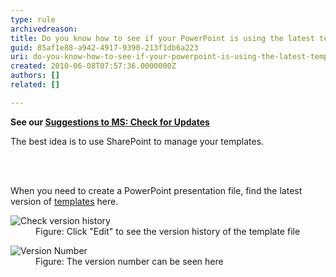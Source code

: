 ```yaml
---
type: rule
archivedreason: 
title: Do you know how to see if your PowerPoint is using the latest template?
guid: 85af1e88-a942-4917-9390-213f1db6a223
uri: do-you-know-how-to-see-if-your-powerpoint-is-using-the-latest-template
created: 2010-06-08T07:57:36.0000000Z
authors: []
related: []

---
```




  <p>
    <b>See our <a shape="rect" href="http&#58;//skunk/ssw/Standards/BetterSoftwareSuggestions/Office.aspx#Version">Suggestions to MS&#58; Check for Updates</a></b> </p>
<p>The best idea is to use SharePoint to manage your templates.</p>

<br><excerpt class='endintro'></excerpt><br>

  <p>When you need to create a PowerPoint presentation file, find the latest version of <a shape="rect" href="http&#58;//projects.ssw.com.au/Templates/Forms/AllItems.aspx">templates</a> here. </p>
<dl>
    <dt><img class="ms-rteCustom-ImageArea" alt="Check version history" src="/Communication/RulesToBetterPowerpointPresentations/PublishingImages/versionHistory.jpg" /> </dt>
    <dd class="ms-rteCustom-FigureNormal">Figure&#58; Click &quot;Edit&quot; to see the version history of the template file </dd>
</dl>
<dl>
    <dt><img class="ms-rteCustom-ImageArea" alt="Version Number" src="/Communication/RulesToBetterPowerpointPresentations/PublishingImages/versionNo.jpg" /> </dt>
    <dd class="ms-rteCustom-FigureNormal">Figure&#58; The version number can be seen here </dd>
</dl>




